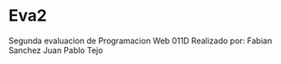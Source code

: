 # Eva2
Segunda evaluacion de Programacion Web 011D
Realizado por:
  Fabian Sanchez
  Juan Pablo Tejo
